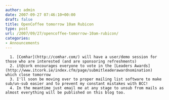 ```yaml
---
author: admin
date: 2007-09-27 07:46:10+00:00
draft: false
title: OpenCoffee tomorrow 10am Rubicon
type: post
url: /2007/09/27/opencoffee-tomorrow-10am-rubicon/
categories:
- Announcements
---
```



	  1. [Comhar](http://comhar.com/) will have a user/demo session for those who are interested (and are sponsoring refreshments)
	  2. it@cork encourages everyone to vote in the [Leaders Awards](http://www.itcork.ie/index.cfm/page/submitleaderawardnomination) which close tomorrow
	  3. I'll soon be moving over to proper mailing list software to make sub/un-sub easier and to prevent my constant mistakes with BCC!
	  4. In the meantime just email me at any stage to unsub from mails as almost everything will be published on this blog too.

